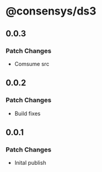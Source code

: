 # @consensys/ds3

## 0.0.3

### Patch Changes

- Comsume src

## 0.0.2

### Patch Changes

- Build fixes

## 0.0.1

### Patch Changes

- Inital publish